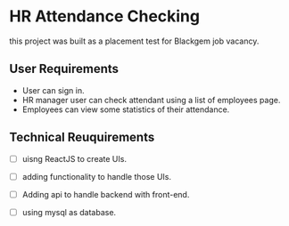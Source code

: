 # HR Attendance Checking

this project was built as a placement test for Blackgem job vacancy.

## User Requirements

- User can sign in.
- HR manager user can check attendant using a list of employees page.
- Employees can view some statistics of their attendance.

## Technical Reuquirements

- [ ] uisng ReactJS to create UIs.
- [ ] adding functionality to handle those UIs.
- [ ] Adding api to handle backend with front-end.
- [ ] using mysql as database.

